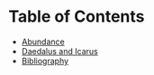 # Table of Contents


- [Abundance](abundance.md)
- [Daedalus and Icarus](daedalus-icarus.md)
- [Bibliography](bibliography.md)